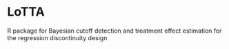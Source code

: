 # LoTTA
 R package for Bayesian cutoff detection and treatment effect estimation for the regression discontinuity design
